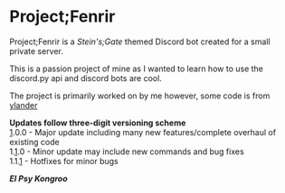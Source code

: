 # Project;Fenrir

Project;Fenrir is a *Stein's;Gate* themed Discord bot created for a small private server.

This is a passion project of mine as I wanted to learn how to use the discord.py api and discord bots are cool.

The project is primarily worked on by me however, some code is from [ylander](https://github.com/MrYland3r "ylander's GitHub")

**Updates follow three-digit versioning scheme**\
<ins>1</ins>.0.0 - Major update including many new features/complete overhaul of existing code\
1.<ins>1</ins>.0 - Minor update may include new commands and bug fixes\
1.1.<ins>1</ins> - Hotfixes for minor bugs

**_El Psy Kongroo_**

